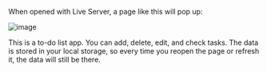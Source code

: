 When opened with Live Server, a page like this will pop up:

![image](https://github.com/user-attachments/assets/6afd2409-37cb-4d1f-a44e-a9c65eb0f4e8)

This is a to-do list app. You can add, delete, edit, and check tasks. The data is stored in your local storage, so every time you reopen the page or refresh it, the data will still be there.
